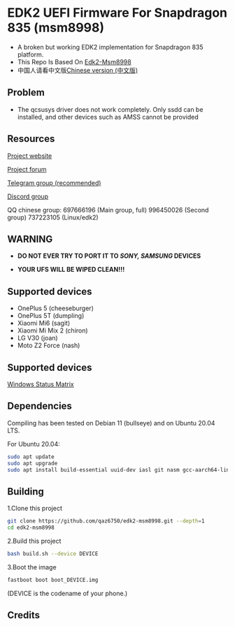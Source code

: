 # EDK2 UEFI Firmware For Snapdragon 835 (msm8998)

- A broken but working EDK2 implementation for Snapdragon 835 platform.
- This Repo Is Based On [Edk2-Msm8998](https://github.com/edk2-porting/edk2-msm8998)
- 中国人请看中文版[Chinese version (中文版)](https://github.com/qaz6750/edk2-msm8998/blob/master/README.zh.md)

## Problem
- The qcsusys driver does not work completely. Only ssdd can be installed, and other devices such as AMSS cannot be provided

## Resources

[Project website](https://renegade-project.org/)

[Project forum](https://forum.renegade-project.org/)

[Telegram group (recommended)](https://t.me/joinchat/MNjTmBqHIokjweeN0SpoyA)

[Discord group](https://discord.gg/XXBWfag)

QQ chinese group: 697666196 (Main group, full)  996450026 (Second group)  737223105 (Linux/edk2)

## WARNING

- **DO NOT EVER TRY TO PORT IT TO *SONY, SAMSUNG* DEVICES**

- **YOUR UFS WILL BE WIPED CLEAN!!!**

## Supported devices

-  OnePlus 5    (cheeseburger)
-  OnePlus 5T   (dumpling)
-  Xiaomi Mi6    (sagit)
-  Xiaomi Mi Mix 2   (chiron) 
-  LG V30        (joan)
-  Moto Z2 Force (nash)

## Supported devices

[Windows Status Matrix](https://renegade-project.org/#/en/windows/state-frame.html)

## Dependencies

Compiling has been tested on Debian 11 (bullseye) and on Ubuntu 20.04 LTS.

For Ubuntu 20.04:

```bash
sudo apt update
sudo apt upgrade
sudo apt install build-essential uuid-dev iasl git nasm gcc-aarch64-linux-gnu abootimg python3-distutils python3-pil python3-git gettext
```

## Building

1.Clone this project 

```bash
git clone https://github.com/qaz6750/edk2-msm8998.git --depth=1
cd edk2-msm8998
```

2.Build this project

```bash
bash build.sh --device DEVICE
```

3.Boot the image

```bash
fastboot boot boot_DEVICE.img
```

(DEVICE is the codename of your phone.)

## Credits

